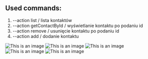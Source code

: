 ## Used commands:

1. --action list / lista kontaktów
2. --action getContactById / wyświetlanie kontaktu po podaniu id
3. --action remove / usunięcie kontaktu po podaniu id
4. --action add / dodanie kontaktu

![This is an image](https://ibb.co/WPGpD6V)
![This is an image](https://ibb.co/X2g8W1k)
![This is an image](https://ibb.co/f0SRL3k)
![This is an image](https://ibb.co/2kzXV49)
![This is an image](https://ibb.co/bb90gkx)
